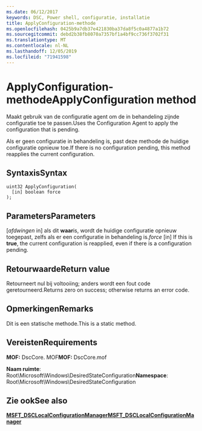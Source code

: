 ```yaml
---
ms.date: 06/12/2017
keywords: DSC, Power shell, configuratie, installatie
title: ApplyConfiguration-methode
ms.openlocfilehash: 0425b9a7db37e421830ba37da8f5c0a4877a1b72
ms.sourcegitcommit: debd2b38fb8070a7357bf1a4bf9cc736f3702f31
ms.translationtype: MT
ms.contentlocale: nl-NL
ms.lasthandoff: 12/05/2019
ms.locfileid: "71941598"
---
```

# <a name="applyconfiguration-method"></a><span data-ttu-id="3665b-103">ApplyConfiguration-methode</span><span class="sxs-lookup"><span data-stu-id="3665b-103">ApplyConfiguration method</span></span>

<span data-ttu-id="3665b-104">Maakt gebruik van de configuratie agent om de in behandeling zijnde configuratie toe te passen.</span><span class="sxs-lookup"><span data-stu-id="3665b-104">Uses the Configuration Agent to apply the configuration that is pending.</span></span>

<span data-ttu-id="3665b-105">Als er geen configuratie in behandeling is, past deze methode de huidige configuratie opnieuw toe.</span><span class="sxs-lookup"><span data-stu-id="3665b-105">If there is no configuration pending, this method reapplies the current configuration.</span></span>

## <a name="syntax"></a><span data-ttu-id="3665b-106">Syntaxis</span><span class="sxs-lookup"><span data-stu-id="3665b-106">Syntax</span></span>

```mof
uint32 ApplyConfiguration(
  [in] boolean force
);
```

## <a name="parameters"></a><span data-ttu-id="3665b-107">Parameters</span><span class="sxs-lookup"><span data-stu-id="3665b-107">Parameters</span></span>

<span data-ttu-id="3665b-108">\[*afdwingen* in\] als dit **waar**is, wordt de huidige configuratie opnieuw toegepast, zelfs als er een configuratie in behandeling is.</span><span class="sxs-lookup"><span data-stu-id="3665b-108">*force* \[in\] If this is **true**, the current configuration is reapplied, even if there is a configuration pending.</span></span>

## <a name="return-value"></a><span data-ttu-id="3665b-109">Retourwaarde</span><span class="sxs-lookup"><span data-stu-id="3665b-109">Return value</span></span>

<span data-ttu-id="3665b-110">Retourneert nul bij voltooiing; anders wordt een fout code geretourneerd.</span><span class="sxs-lookup"><span data-stu-id="3665b-110">Returns zero on success; otherwise returns an error code.</span></span>

## <a name="remarks"></a><span data-ttu-id="3665b-111">Opmerkingen</span><span class="sxs-lookup"><span data-stu-id="3665b-111">Remarks</span></span>

<span data-ttu-id="3665b-112">Dit is een statische methode.</span><span class="sxs-lookup"><span data-stu-id="3665b-112">This is a static method.</span></span>

## <a name="requirements"></a><span data-ttu-id="3665b-113">Vereisten</span><span class="sxs-lookup"><span data-stu-id="3665b-113">Requirements</span></span>

<span data-ttu-id="3665b-114">**MOF:** DscCore. MOF</span><span class="sxs-lookup"><span data-stu-id="3665b-114">**MOF:** DscCore.mof</span></span>

<span data-ttu-id="3665b-115">**Naam ruimte**: Root\Microsoft\Windows\DesiredStateConfiguration</span><span class="sxs-lookup"><span data-stu-id="3665b-115">**Namespace**: Root\Microsoft\Windows\DesiredStateConfiguration</span></span>

## <a name="see-also"></a><span data-ttu-id="3665b-116">Zie ook</span><span class="sxs-lookup"><span data-stu-id="3665b-116">See also</span></span>

[<span data-ttu-id="3665b-117">**MSFT_DSCLocalConfigurationManager**</span><span class="sxs-lookup"><span data-stu-id="3665b-117">**MSFT_DSCLocalConfigurationManager**</span></span>](msft-dsclocalconfigurationmanager.md)

